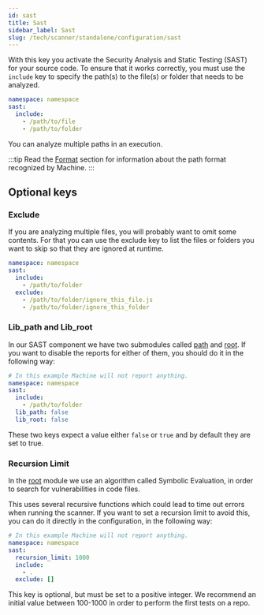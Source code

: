 ```yaml
---
id: sast
title: Sast
sidebar_label: Sast
slug: /tech/scanner/standalone/configuration/sast
---
```


With this key you activate the Security Analysis and Static Testing (SAST)
for your source code. To ensure that it works correctly,
you must use the `include` key to specify the path(s) to the file(s)
or folder that needs to be analyzed.

```yaml
namespace: namespace
sast:
  include:
    - /path/to/file
    - /path/to/folder
```

You can analyze multiple paths in an execution.

:::tip
Read the [Format](../format) section for information about
the path format recognized by Machine.
:::

## Optional keys

### Exclude

If you are analyzing multiple files, you will probably want
to omit some contents. For that you can use
the exclude key to list the files or folders
you want to skip so that they are ignored at runtime.

```yaml
namespace: namespace
sast:
  include:
    - /path/to/folder
  exclude:
    - /path/to/folder/ignore_this_file.js
    - /path/to/folder/ignore_this_folder
```

### Lib_path and Lib_root

In our SAST component we have two
submodules called [path](/development/products/skims/guidelines/lib-module/sast#path)
and [root](/development/products/skims/guidelines/lib-module/sast#root).
If you want to disable the reports for either of them,
you should do it in the following way:

```yaml
# In this example Machine will not report anything.
namespace: namespace
sast:
  include:
    - /path/to/folder
  lib_path: false
  lib_root: false
```

These two keys expect a value either `false` or `true`
and by default they are set to true.

### Recursion Limit

In the [root](/development/products/skims/guidelines/lib-module/sast#root) module
we use an algorithm called Symbolic Evaluation, in order to search for
vulnerabilities in code files.

This uses several recursive functions which could lead to time out errors
when running the scanner. If you want to set a recursion limit to avoid this,
you can do it directly in the configuration, in the following way:

```yaml
# In this example Machine will not report anything.
namespace: namespace
sast:
  recursion_limit: 1000
  include:
    - .
  exclude: []
```

This key is optional, but must be set to a positive integer. We recommend an
initial value between 100-1000 in order to perform the first tests on a repo.
